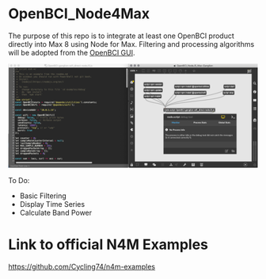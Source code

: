 # OpenBCI_Node4Max
The purpose of this repo is to integrate at least one OpenBCI product directly into Max 8 using Node for Max. Filtering and processing algorithms will be adopted from the [OpenBCI GUI](https://github.com/OpenBCI/OpenBCI_GUI).

![OpenBCI_N4M_Screenshot](https://github.com/retiutut/OpenBCI_Node4Max/blob/master/OpenBCI_N4M_Screenshot.png)

To Do:
- Basic Filtering
- Display Time Series
- Calculate Band Power

# Link to official N4M Examples
https://github.com/Cycling74/n4m-examples
